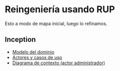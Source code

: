 # Reingeniería usando RUP

Esto a modo de mapa inicial, luego lo refinamos.

## Inception

- [Modelo del dominio](/01-Inception/modelo-dominio/modelo-dominio.md)
- [Actores y casos de uso](/01-Inception/actores-casos-uso/actores-casos-uso.md)
- [Diagrama de contexto (actor administrador)](/01-Inception/diagrama-contexto/diagrama-contexto-administrador.md)